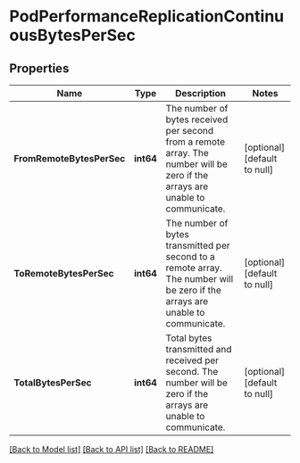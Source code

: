 # PodPerformanceReplicationContinuousBytesPerSec

## Properties
Name | Type | Description | Notes
------------ | ------------- | ------------- | -------------
**FromRemoteBytesPerSec** | **int64** | The number of bytes received per second from a remote array. The number will be zero if the arrays are unable to communicate. | [optional] [default to null]
**ToRemoteBytesPerSec** | **int64** | The number of bytes transmitted per second to a remote array. The number will be zero if the arrays are unable to communicate. | [optional] [default to null]
**TotalBytesPerSec** | **int64** | Total bytes transmitted and received per second. The number will be zero if the arrays are unable to communicate. | [optional] [default to null]

[[Back to Model list]](../README.md#documentation-for-models) [[Back to API list]](../README.md#documentation-for-api-endpoints) [[Back to README]](../README.md)

